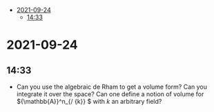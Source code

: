 -   [2021-09-24](#section)
    -   [14:33](#section-1)














2021-09-24
==========

14:33
-----

-   Can you use the algebraic de Rham to get a volume form? Can you integrate it over the space? Can one define a notion of volume for ${\mathbb{A}}^n_{/ {k}} $ with $k$ an arbitrary field?
